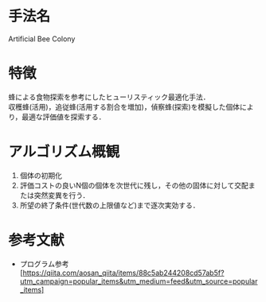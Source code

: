 # 手法名
  Artificial Bee Colony
# 特徴
  蜂による食物探索を参考にしたヒューリスティック最適化手法．  
  収穫蜂(活用)，追従蜂(活用する割合を増加)，偵察蜂(探索)を模擬した個体により，最適な評価値を探索する．
# アルゴリズム概観
  1. 個体の初期化
  2. 評価コストの良いN個の個体を次世代に残し，その他の固体に対して交配または突然変異を行う．
  3. 所望の終了条件(世代数の上限値など)まで逐次実効する．
  
# 参考文献
- プログラム参考[https://qiita.com/aosan_qiita/items/88c5ab244208cd57ab5f?utm_campaign=popular_items&utm_medium=feed&utm_source=popular_items]
  
